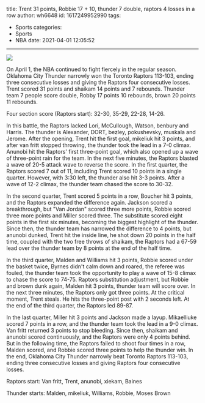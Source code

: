 title: Trent 31 points, Robbie 17 + 10, thunder 7 double, raptors 4 losses in a row
author: wh6648
id: 1617249952990
tags: 
- Sports
categories: 
- Sports
- NBA
date: 2021-04-01 12:05:52
---
![](https://p9.itc.cn/images01/20210401/3e7c5809ca6f415f82f0d723560d093c.jpeg)


On April 1, the NBA continued to fight fiercely in the regular season. Oklahoma City Thunder narrowly won the Toronto Raptors 113-103, ending three consecutive losses and giving the Raptors four consecutive losses. Trent scored 31 points and shaikam 14 points and 7 rebounds. Thunder team 7 people score double, Robby 17 points 10 rebounds, brown 20 points 11 rebounds.

Four section score (Raptors start): 32-30, 35-29, 22-28, 14-26.

In this battle, the Raptors lacked Lori, McCullough, Watson, benbury and Harris. The thunder is Alexander, DORT, bezley, pokushevsky, muskala and Jerome. After the opening, Trent hit the first goal, mikeliuk hit 3 points, and after van fritt stopped throwing, the thunder took the lead in a 7-0 climax. Anunobi hit the Raptors' first three-point goal, which also opened up a wave of three-point rain for the team. In the next five minutes, the Raptors blasted a wave of 20-5 attack wave to reverse the score. In the first quarter, the Raptors scored 7 out of 11, including Trent scored 10 points in a single quarter. However, with 3:30 left, the thunder also hit 3-3 points. After a wave of 12-2 climax, the thunder team chased the score to 30-32.

In the second quarter, Trent scored 5 points in a row, Boucher hit 3 points, and the Raptors expanded the difference again. Jackson scored a breakthrough, but "Van Jordan" scored three more points, Robbie scored three more points and Miller scored three. The substitute scored eight points in the first six minutes, becoming the biggest highlight of the thunder. Since then, the thunder team has narrowed the difference to 4 points, but anunobi dunked, Trent hit the inside line, he shot down 20 points in the half time, coupled with the two free throws of shaikam, the Raptors had a 67-59 lead over the thunder team by 8 points at the end of the half time.

In the third quarter, Malden and Williams hit 3 points, Robbie scored under the basket twice, Byrnes didn't calm down and roared, the referee was fouled, the thunder team took the opportunity to play a wave of 15-8 climax to chase the score to 74-75. Raptors substitution adjustment, but Robbie and brown dunk again, Malden hit 3 points, thunder team will score over. In the next three minutes, the Raptors only got three points. At the critical moment, Trent steals. He hits the three-point post with 2 seconds left. At the end of the third quarter, the Raptors led 89-87.

In the last quarter, Miller hit 3 points and Jackson made a layup. Mikaelliuke scored 7 points in a row, and the thunder team took the lead in a 9-0 climax. Van fritt returned 3 points to stop bleeding. Since then, shaikam and anunobi scored continuously, and the Raptors were only 4 points behind. But in the following time, the Raptors failed to shoot four times in a row, Malden scored, and Robbie scored three points to help the thunder win. In the end, Oklahoma City Thunder narrowly beat Toronto Raptors 113-103, ending three consecutive losses and giving Raptors four consecutive losses.

Raptors start: Van fritt, Trent, anunobi, xiekam, Baines

Thunder starts: Malden, mikeliuk, Williams, Robbie, Moses Brown

